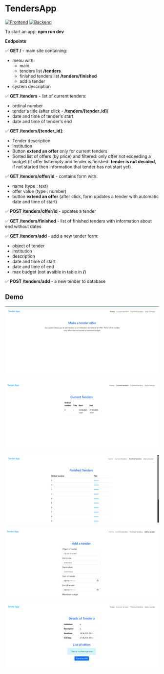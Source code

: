 # TendersApp

[![Frontend](https://img.shields.io/badge/Frontend-Ejs-blue)](https://reactjs.org)
[![Backend](https://img.shields.io/badge/Backend-Express.js-9cf)](https://go.dev)

To start an app:
**npm run dev**

**Endpoints**

✅ **GET /** - main site containing:
* menu with: 
    * main
    * tenders list **/tenders**
    * finished tenders list **/tenders/finished**
    * add a tender
* system description

✅ **GET /tenders** - list of current tenders: 
* ordinal number
* tender's title (after click - **/tenders/[tender_id]**)
* date and time of tender's start
* date and time of tender's end

✅ **GET /tenders/[tender_id]**:
* Tender description
* Institution
* Button **extend an offer** only for current tenders
* Sorted list of offers (by price) and filtered: only offer not exceeding a budget (if offer list empty and tender is finished: **tender is not decided**, if not started then information that tender has not start yet)

✅ **GET /tenders/offer/id** - contains form with:
* name (type : text)
* offer value (type : number)
* button **extend an offer** (after click, form updates a tender with automatic date and time of start)

✅ **POST /tenders/offer/id** - updates a tender

✅ **GET /tenders/finished** - list of finished tenders with information about end without dates

✅ **GET /tenders/add** - add a new tender form: 
* object of tender
* institution
* description
* date and time of start
* date and time of end
* max budget (not avaible in table in **/**)

✅ **POST /tenders/add** - a new tender to database

## **Demo**

![alt text](image.png)

![alt text](image-1.png)

![alt text](image-2.png)

![alt text](image-3.png)

![alt text](image-4.png)